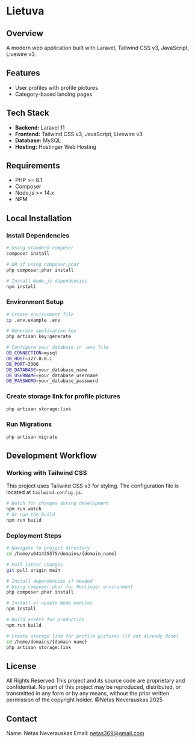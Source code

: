# Lietuva

## Overview
A modern web application built with Laravel, Tailwind CSS v3, JavaScript, Livewire v3.

## Features
- User profiles with profile pictures
- Category-based landing pages


## Tech Stack
- **Backend:** Laravel 11
- **Frontend:** Tailwind CSS v3, JavaScript, Livewire v3
- **Database:** MySQL
- **Hosting:** Hostinger Web Hosting

## Requirements
- PHP >= 8.1
- Composer
- Node.js >= 14.x
- NPM

## Local Installation



### Install Dependencies
```bash
# Using standard composer
composer install

# OR if using composer.phar
php composer.phar install

# Install Node.js dependencies
npm install
```

### Environment Setup
```bash
# Create environment file
cp .env.example .env

# Generate application key
php artisan key:generate

# Configure your database in .env file
DB_CONNECTION=mysql
DB_HOST=127.0.0.1
DB_PORT=3306
DB_DATABASE=your_database_name
DB_USERNAME=your_database_username
DB_PASSWORD=your_database_password
```

### Create storage link for profile pictures
```bash
php artisan storage:link
```

### Run Migrations
```bash
php artisan migrate
```


## Development Workflow

### Working with Tailwind CSS
This project uses Tailwind CSS v3 for styling. The configuration file is located at `tailwind.config.js`.

```bash
# Watch for changes during development
npm run watch
# Or run the build
npm run build
```


### Deployment Steps
```bash
# Navigate to project directory
cd /home/u641435575/domains/{domain_name}

# Pull latest changes
git pull origin main

# Install dependencies if needed
# Using composer.phar for Hostinger environment
php composer.phar install

# Install or update Node modules
npm install

# Build assets for production
npm run build

# Create storage link for profile pictures (if not already done)
cd /home/domains/{domain name}
php artisan storage:link
```

## License
All Rights Reserved
This project and its source code are proprietary and confidential. No part of this project may be reproduced, distributed, or transmitted in any form or by any means, without the prior written permission of the copyright holder.
@Netas Neverauskas 2025

## Contact
Name: Netas Neverauskas
Email: netas369@gmail.com

